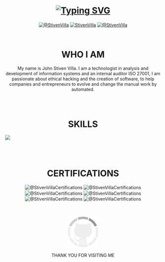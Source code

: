 <h1 align = "center">
<a href="https://git.io/typing-svg"><img src="https://readme-typing-svg.demolab.com?font=Fira+Code&size=75&duration=1400&pause=500&color=FF8C00&background=000000&center=true&multiline=true&width=1920&height=384&lines=Hello!;+I'm+Stiven+Villa+;Welcome+to+my+GitHub+profile" alt="Typing SVG" /></a>
</h1>

<p align="center">
  <a href="https://github.com/stivenvilla/" target="blank"><img align="center" src="https://img.shields.io/badge/GitHub-100000?style=for-the-badge&logo=github&logoColor=white" alt="@StivenVilla"  /></a>
<a href="https://co.linkedin.com/in/stiven-villa-416745252" target="blank"><img align="center" src="https://img.shields.io/badge/LinkedIn-0077B5?style=for-the-badge&logo=linkedin&logoColor=white" alt="StivenVilla"/></a>
<a href = "stivenvilla2001@gmail.com" target="blank"><img align="center" src="https://img.shields.io/badge/Gmail-D14836?style=for-the-badge&logo=gmail&logoColor=white" alt="@StivenVilla"/></a>
  </p>
<br>

<div align="center">
    <h1>WHO I AM</h1>
    <p>
      My name is John Stiven Villa. I am a technologist in analysis and development of information systems and an internal auditor ISO 27001, I am passionate about ethical hacking and the creation of software, to help companies and entrepreneurs to evolve and change the manual work by automated.
    </p>
</div>

<br><br>


<p>
  <h1 align="center">SKILLS</h1>
  <a>
    <img  src="https://skillicons.dev/icons?i=git,aws,css,discord,docker,postgres,figma,github,html,js,linux,windows,bash,vercel,mongodb,mysql,nodejs,express,npm,postman,py,react,tailwind,ts,vscode,xd,powershell,php,kali,vim,obsidian,visualstudio,kubernetes&perline=20" />
  </a>
</p>
<br><br>

<h1 align="center">CERTIFICATIONS</h1>
<p align="center">
  <a><img align="center" src="https://img.shields.io/badge/Introducción%20a%20Redes-red?style=for-the-badge" alt="@StivenVillaCertifications"  /></a>
<a><img align="center" src="https://img.shields.io/badge/Hacking%20Etico%20Cisco-blue?style=for-the-badge" alt="@StivenVillaCertifications"  /></a>
<a><img align="center" src="https://img.shields.io/badge/Introducción%20a%20Metasploit-pink?style=for-the-badge" alt="@StivenVillaCertifications"  /></a>
<a><img align="center" src="https://img.shields.io/badge/Fundamentos%20De%20Forense-white?style=for-the-badge" alt="@StivenVillaCertifications"  /></a>
<a><img align="center" src="https://img.shields.io/badge/Auditor%20Iso%2027001-orange?style=for-the-badge" alt="@StivenVillaCertifications"  /></a>
<a><img align="center" src="https://img.shields.io/badge/Python%20IBM%20Fundaments-yellow?style=for-the-badge" alt="@StivenVillaCertifications"  /></a>
  </p>
<br><br>
  

 <div align=center>
        <img src="https://raw.githubusercontent.com/AhmedFathyDev/AhmedFathyDev/main/GitHub.gif" alt="GitHub Octocat Logo" height="100">
        <p>THANK YOU FOR VISITING ME</p>
    </div>
